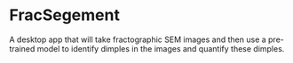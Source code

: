 # FracSegement
A desktop app that will take fractographic SEM images and then use a pre-trained model to identify dimples in the images and quantify these dimples.  
